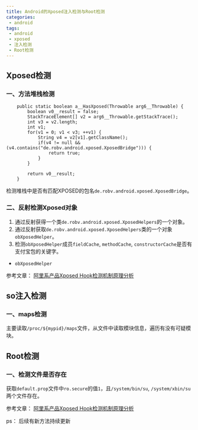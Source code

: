```yaml
---
title: Android的Xposed注入检测与Root检测
categories:
 - android
tags:
 - android
 - xposed
 - 注入检测
 - Root检测
---
```


## Xposed检测

### 一、方法堆栈检测

```
    public static boolean a__HasXposed(Throwable arg6__Throwable) {
        boolean v0__result = false;
        StackTraceElement[] v2 = arg6__Throwable.getStackTrace();
        int v3 = v2.length;
        int v1;
        for(v1 = 0; v1 < v3; ++v1) {
            String v4 = v2[v1].getClassName();
            if(v4 != null && (v4.contains("de.robv.android.xposed.XposedBridge"))) {
                return true;
            }
        }

        return v0__result;
    }
```

检测堆栈中是否有匹配XPOSED的包名`de.robv.android.xposed.XposedBridge`。


### 二、反射检测Xposed对象

1. 通过反射获得一个类`de.robv.android.xposed.XposedHelpers`的一个对象。
2. 通过反射获取`de.robv.android.xposed.XposedHelpers`类的一个对象`obXposedHelper`。
3. 检测`obXposedHelper`成员`fieldCache`, `methodCache`, `constructorCache`是否有支付宝包的关键字。

* `obXposedHelper`

参考文章：
[阿里系产品Xposed Hook检测机制原理分析](https://bbs.pediy.com/thread-218848.htm)

## so注入检测

### 一、maps检测
主要读取`/proc/${mypid}/maps`文件，从文件中读取模块信息，遍历有没有可疑模块。

## Root检测

### 一、检测文件是否存在
获取`default.prop`文件中`ro.secure`的值`1`，且`/system/bin/su`, `/system/xbin/su`两个文件存在。

参考文章：
[阿里系产品Xposed Hook检测机制原理分析](https://bbs.pediy.com/thread-218848.htm)


ps： 后续有新方法持续更新